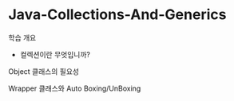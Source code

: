 # Java-Collections-And-Generics

학습 개요
- 컬렉션이란 무엇입니까?

Object 클래스의 필요성

Wrapper 클래스와 Auto Boxing/UnBoxing
